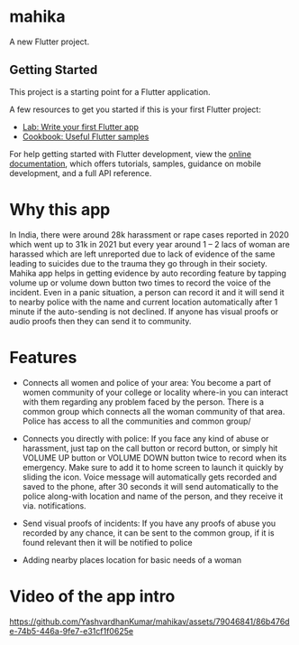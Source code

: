 # mahika

A new Flutter project.

## Getting Started

This project is a starting point for a Flutter application.

A few resources to get you started if this is your first Flutter project:

- [Lab: Write your first Flutter app](https://docs.flutter.dev/get-started/codelab)
- [Cookbook: Useful Flutter samples](https://docs.flutter.dev/cookbook)

For help getting started with Flutter development, view the
[online documentation](https://docs.flutter.dev/), which offers tutorials,
samples, guidance on mobile development, and a full API reference.

# Why this app
In India, there were around 28k harassment or rape cases reported in 2020 which went up to 31k in 2021 but every year around 1 – 2 lacs of woman are harassed which are left unreported due to lack of evidence of the same leading to suicides due to the trauma they go through in their society. Mahika app helps in getting evidence by auto recording feature by tapping volume up or volume down button two times to record the voice of the incident. Even in a panic situation, a person can record it and it will send it to nearby police with the name and current location automatically after 1 minute if the auto-sending is not declined. If anyone has visual proofs or audio proofs then they can send it to community.

# Features

- Connects all women and police of your area: You become a part of women community of your college or locality where-in you can interact with them regarding any problem faced by the person. There is a common group which connects all the woman community of that area. Police has access to all the communities and common group/

- Connects you directly with police: If you face any kind of abuse or harassment, just tap on the call button or record button, or simply hit VOLUME UP button or VOLUME DOWN button twice to record when its emergency. Make sure to add it to home screen to launch it quickly by sliding the icon. Voice message will automatically gets recorded and saved to the phone, after 30 seconds it will send automatically to the police along-with location and name of the person, and they receive it via. notifications.

- Send visual proofs of incidents: If you have any proofs of abuse you recorded by any chance, it can be sent to the common group, if it is found relevant then it will be notified to police

- Adding nearby places location for basic needs of a woman

# Video of the app intro


https://github.com/YashvardhanKumar/mahikav/assets/79046841/86b476de-74b5-446a-9fe7-e31cf1f0625e

